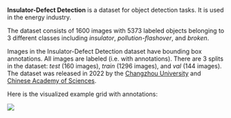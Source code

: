 **Insulator-Defect Detection** is a dataset for object detection tasks. It is used in the energy industry. 

The dataset consists of 1600 images with 5373 labeled objects belonging to 3 different classes including *insulator*, *pollution-flashover*, and *broken*.

Images in the Insulator-Defect Detection dataset have bounding box annotations. All images are labeled (i.e. with annotations). There are 3 splits in the dataset: *test* (160 images), *train* (1296 images), and *val* (144 images). The dataset was released in 2022 by the [Changzhou University](http://eng.cczu.edu.cn/main.htm) and [Chinese Academy of Sciences](https://english.cas.cn/).

Here is the visualized example grid with annotations:

<img src="https://github.com/dataset-ninja/insulator-defect-detection/raw/main/visualizations/horizontal_grid.png">

